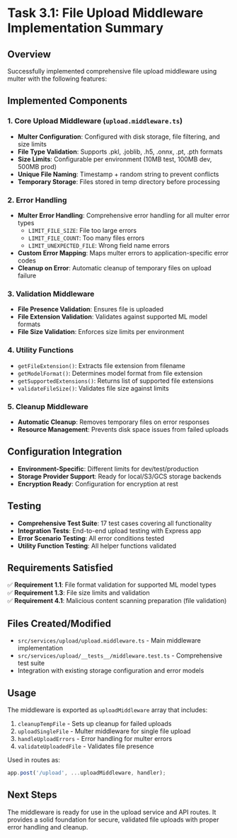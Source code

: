 # Task 3.1: File Upload Middleware Implementation Summary

## Overview
Successfully implemented comprehensive file upload middleware using multer with the following features:

## Implemented Components

### 1. Core Upload Middleware (`upload.middleware.ts`)
- **Multer Configuration**: Configured with disk storage, file filtering, and size limits
- **File Type Validation**: Supports .pkl, .joblib, .h5, .onnx, .pt, .pth formats
- **Size Limits**: Configurable per environment (10MB test, 100MB dev, 500MB prod)
- **Unique File Naming**: Timestamp + random string to prevent conflicts
- **Temporary Storage**: Files stored in temp directory before processing

### 2. Error Handling
- **Multer Error Handling**: Comprehensive error handling for all multer error types
  - `LIMIT_FILE_SIZE`: File too large errors
  - `LIMIT_FILE_COUNT`: Too many files errors  
  - `LIMIT_UNEXPECTED_FILE`: Wrong field name errors
- **Custom Error Mapping**: Maps multer errors to application-specific error codes
- **Cleanup on Error**: Automatic cleanup of temporary files on upload failure

### 3. Validation Middleware
- **File Presence Validation**: Ensures file is uploaded
- **File Extension Validation**: Validates against supported ML model formats
- **File Size Validation**: Enforces size limits per environment

### 4. Utility Functions
- `getFileExtension()`: Extracts file extension from filename
- `getModelFormat()`: Determines model format from file extension
- `getSupportedExtensions()`: Returns list of supported file extensions
- `validateFileSize()`: Validates file size against limits

### 5. Cleanup Middleware
- **Automatic Cleanup**: Removes temporary files on error responses
- **Resource Management**: Prevents disk space issues from failed uploads

## Configuration Integration
- **Environment-Specific**: Different limits for dev/test/production
- **Storage Provider Support**: Ready for local/S3/GCS storage backends
- **Encryption Ready**: Configuration for encryption at rest

## Testing
- **Comprehensive Test Suite**: 17 test cases covering all functionality
- **Integration Tests**: End-to-end upload testing with Express app
- **Error Scenario Testing**: All error conditions tested
- **Utility Function Testing**: All helper functions validated

## Requirements Satisfied
✅ **Requirement 1.1**: File format validation for supported ML model types  
✅ **Requirement 1.3**: File size limits and validation  
✅ **Requirement 4.1**: Malicious content scanning preparation (file validation)

## Files Created/Modified
- `src/services/upload/upload.middleware.ts` - Main middleware implementation
- `src/services/upload/__tests__/middleware.test.ts` - Comprehensive test suite
- Integration with existing storage configuration and error models

## Usage
The middleware is exported as `uploadMiddleware` array that includes:
1. `cleanupTempFile` - Sets up cleanup for failed uploads
2. `uploadSingleFile` - Multer middleware for single file upload
3. `handleUploadErrors` - Error handling for multer errors
4. `validateUploadedFile` - Validates file presence

Used in routes as:
```typescript
app.post('/upload', ...uploadMiddleware, handler);
```

## Next Steps
The middleware is ready for use in the upload service and API routes. It provides a solid foundation for secure, validated file uploads with proper error handling and cleanup.